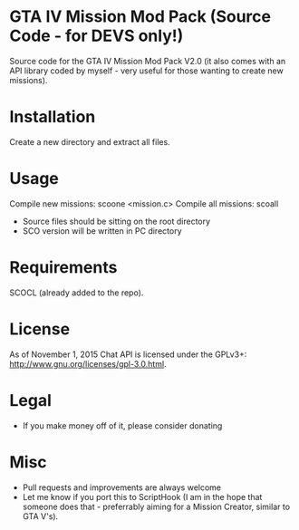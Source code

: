 # GTA IV Mission Mod Pack (Source Code - for DEVS only!)

Source code for the GTA IV Mission Mod Pack V2.0 (it also comes with an API library coded by myself - very useful for those wanting to create new missions).

# Installation

Create a new directory and extract all files.

# Usage

Compile new missions: scoone <mission.c>
Compile all missions: scoall

- Source files should be sitting on the root directory
- SCO version will be written in PC directory

# Requirements

SCOCL (already added to the repo).

# License

As of November 1, 2015 Chat API is licensed under the GPLv3+: http://www.gnu.org/licenses/gpl-3.0.html.

# Legal

- If you make money off of it, please consider donating

# Misc

- Pull requests and improvements are always welcome
- Let me know if you port this to ScriptHook (I am in the hope that someone does that - preferrably aiming for a Mission Creator, similar to GTA V's).
